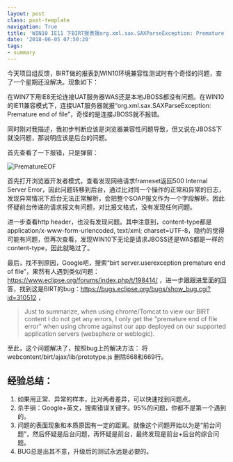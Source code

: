 ```yaml
---
layout: postclass: post-templatenavigation: True
title: 'WIN10 IE11 下BIRT报表报org.xml.sax.SAXParseException: Premature end of file.'
date: '2018-06-05 07:50:20'
tags:
- summary
---
```


今天项目组反馈，BIRT做的报表到WIN10环境兼容性测试时有个奇怪的问题，查了一个星期还没解决。现象如下：

在WIN7下用IE8无论连接UAT服务器WAS还是本地JBOSS都没有问题。在WIN10的IE11兼容模式下，连接UAT服务器就报“org.xml.sax.SAXParseException: Premature end of file”，奇怪的是连接JBOSS就不报错。

同时刚对我描述，我初步判断应该是浏览器兼容性问题导致，但又说在JBOSS下就没问题，那说明应该是后台的问题。

首先查看了一下报错，只是弹窗：

![PrematureEOF](/content/images/2018/06/PrematureEOF.jpg)

首先打开浏览器开发者模式，查看发现网络请求frameset返回500 Internal Server Error，因此问题转移到后台，通过比对同一个操作的正常和异常的日志，发现异常情况下后台无法正常解析，会把整个SOAP报文作为一个字段解析。因此怀疑前台传递的请求报文有问题，对比报文格式，没有发现任何问题。

进一步查看http header，也没有发现问题。其中注意到，content-type都是application/x-www-form-urlencoded, text/xml; charset=UTF-8，隐约的觉得可能有问题，但再次查看，发现WIN10下无论是请求JBOSS还是WAS都是一样的content-type，因此就略过了。

最后，找不到原因，Google吧，搜索“birt server.userexception premature end of file”，果然有人遇到类似问题：https://www.eclipse.org/forums/index.php/t/198414/ ，进一步跟跟进里面的回答，找到这是BIRT的bug：https://bugs.eclipse.org/bugs/show_bug.cgi?id=310512 ，

>Just to summarize, when using chrome/Tomcat to view our BIRT content I do not get any errors, I only get the "premature end of file error" when using chrome against our app deployed on our supported application  servers (websphere or weblogic). 

至此，这个问题解决了，按照bug上的解决方法：
将webcontent/birt/ajax/lib/prototype.js 删除668和669行。




## 经验总结：
1. 如果用正常、异常的样本，比对两者差异，可以快速找到问题点。
2. 杀手锏：Google+英文，搜索错误关键字。95%的问题，你都不是第一个遇到的。
3. 问题的表面现象和本质原因有一定的距离。就像这个问题开始以为是“前台问题”，然后怀疑是后台问题，再怀疑是前台，最终发现是前台+后台的综合问题。
4. BUG总是出其不意，升级后的测试永远是必要的。
